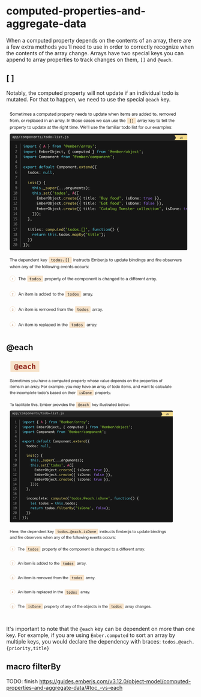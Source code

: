 # computed-properties-and-aggregate-data

When a computed property depends on the contents of an array, there are a few extra methods you'll need to use in order to correctly recognize when the contents of the array change. Arrays have two special keys you can append to array properties to track changes on them, `[]` and `@each`.

## [ ]

Notably, the computed property will not update if an individual todo is mutated. For that to happen, we need to use the special `@each` key.

![](./-.png)

## @each

![](./--.png)

It's important to note that the `@each` key can be dependent on more than one key. For example, if you are using `Ember.computed` to sort an array by multiple keys, you would declare the dependency with braces: `todos.@each.{priority,title}`

## macro filterBy

TODO: finish
<https://guides.emberjs.com/v3.12.0/object-model/computed-properties-and-aggregate-data/#toc_-vs-each>
